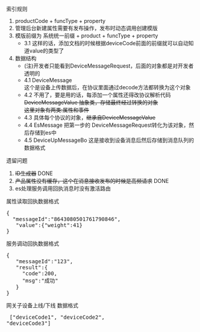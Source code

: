 索引规则
1. productCode + funcType + property 
2. 管理后台新建属性需要有发布操作，发布时动态调用创建模版
3. 模版前缀为 系统统一前缀 + product + funcType + property
    - 3.1 这样的话，添加文档的时候根据deviceCode前面的前缀就可以自动知道value的类型了
4. 数据结构
    - (注)开发者只能看到DeviceMessageRequest，后面的对象都是对开发者透明的
    - 4.1 DeviceMessage<br/> 
         这个是设备上传数据后，在协议里面通过decode方法都转换为这个对象
    - 4.2 不用了，要是用的话，每添加一个属性还得改协议解析代码 ~~DeviceMessageValue 抽象类，存储最终经过转换的对象<br/>
          这里对象有两类:属性和事件~~
    - 4.3 具体每个协议的对象，~~继承自DeviceMessageValue~~
    - 4.4 EsMessage  把第一步的 DeviceMessageRequest转化为该对象，然后存储到es中
    - 4.5 DeviceUpMessageBo 这是接收到设备消息后然后存储到消息队列的数据格式
   
遗留问题
1. ~~ID生成器~~ DONE
2. ~~产品属性没有缓存，这个在消息接收发布的时候是高频请求~~ DONE
3. es处理服务调用回执消息时没有激活路由

属性读取回执数据格式
<pre>
{
  "messageId":"8643080501761790846",
   "value":{"weight":41}
}
</pre>

服务调动回执数据格式
<pre>
{
   "messageId":"123",
   "result":{
     "code":200,
     "msg":"成功"
   }
}
</pre>

网关子设备上线/下线 数据格式
    <pre>
    ["deviceCode1", "deviceCode2", "deviceCode3"]
    </pre>       
